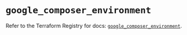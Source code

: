 # `google_composer_environment`

Refer to the Terraform Registry for docs: [`google_composer_environment`](https://registry.terraform.io/providers/hashicorp/google/5.20.0/docs/resources/composer_environment).
